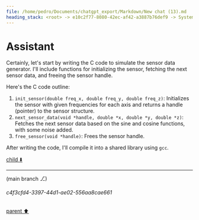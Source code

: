 ```yaml
---
file: /home/pedro/Documents/chatgpt_export/Markdown/New chat (13).md
heading_stack: <root> -> e10c2f77-8080-42ec-af42-a3887b76def9 -> System -> 83d65b0b-2baa-449b-b718-d2b8cc114684 -> System -> aaa2bcea-4758-4eec-8700-5edd0f828f38 -> User -> Goals: -> C Code: -> Python CFFI Code: -> Testing: -> a9dd4a4e-dd38-41a0-8a1c-7cd1ec1322d7 -> Assistant -> aaa2c495-7caa-41da-b556-f4724b700e29 -> User -> 1cea3620-b3b0-4586-a8dd-2b9526fa49a2 -> Assistant
---
```

# Assistant

Certainly, let's start by writing the C code to simulate the sensor data generator. I'll include functions for initializing the sensor, fetching the next sensor data, and freeing the sensor handle.

Here's the C code outline:

1. `init_sensor(double freq_x, double freq_y, double freq_z)`: Initializes the sensor with given frequencies for each axis and returns a handle (pointer) to the sensor structure.
2. `next_sensor_data(void *handle, double *x, double *y, double *z)`: Fetches the next sensor data based on the sine and cosine functions, with some noise added.
3. `free_sensor(void *handle)`: Frees the sensor handle.

After writing the code, I'll compile it into a shared library using `gcc`.

[child ⬇️](#c4f3cfd4-3397-44d1-ae02-556aa8cae661)

---

(main branch ⎇)
###### c4f3cfd4-3397-44d1-ae02-556aa8cae661
[parent ⬆️](#1cea3620-b3b0-4586-a8dd-2b9526fa49a2)
